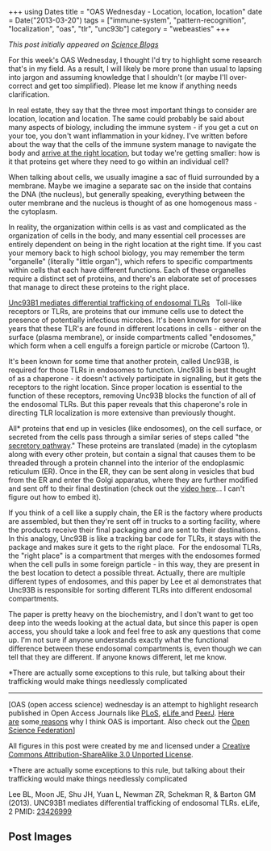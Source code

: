 +++
using Dates
title = "OAS Wednesday - Location, location, location"
date = Date("2013-03-20")
tags = ["immune-system", "pattern-recognition", "localization", "oas", "tlr", "unc93b"]
category = "webeasties"
+++

_This post initially appeared on [Science Blogs](http://scienceblogs.com/webeasties)_

For this week's OAS Wednesday, I thought I'd try to highlight some research that's in my field. As a result, I will likely be more prone than usual to lapsing into jargon and assuming knowledge that I shouldn't (or maybe I'll over-correct and get too simplified). Please let me know if anything needs clarification.

In real estate, they say that the three most important things to consider are location, location and location. The same could probably be said about many aspects of biology, including the immune system - if you get a cut on your toe, you don't want inflammation in your kidney. I've written before about the way that the cells of the immune system manage to navigate the body and [arrive at the right location](http://scienceblogs.com/webeasties/2012/05/25/how-the-immune-system-get-where-it-needs-to-go/), but today we're getting smaller: how is it that proteins get where they need to go within an individual cell?

When talking about cells, we usually imagine a sac of fluid surrounded by a membrane. Maybe we imagine a separate sac on the inside that contains the DNA (the nucleus), but generally speaking, everything between the outer membrane and the nucleus is thought of as one homogenous mass - the cytoplasm.

In reality, the organization within cells is as vast and complicated as the organization of cells in the body, and many essential cell processes are entirely dependent on being in the right location at the right time. If you cast your memory back to high school biology, you may remember the term "organelle" (literally "little organ"), which refers to specific compartments within cells that each have different functions. Each of these organelles require a distinct set of proteins, and there's an elaborate set of processes that manage to direct these proteins to the right place.

[Unc93B1 mediates differential trafficking of endosomal TLRs](http://elife.elifesciences.org/content/2/e00291)
 
Toll-like receptors or TLRs, are proteins that our immune cells use to detect the presence of potentially infectious microbes. It's been known for several years that these TLR's are found in different locations in cells - either on the surface (plasma membrane), or inside compartments called "endosomes," which form when a cell engulfs a foreign particle or microbe (Cartoon 1).

It's been known for some time that another protein, called Unc93B, is required for those TLRs in endosomes to function. Unc93B is best thought of as a chaperone - it doesn't actively participate in signaling, but it gets the receptors to the right location. Since proper location is essential to the function of these receptors, removing Unc93B blocks the function of all of the endosomal TLRs. But this paper reveals that this chaperone's role in directing TLR localization is more extensive than previously thought.

All* proteins that end up in vesicles (like endosomes), on the cell surface, or secreted from the cells pass through a similar series of steps called "the [secretory pathway](http://www.ncbi.nlm.nih.gov/books/NBK21471/)." These proteins are translated (made) in the cytoplasm along with every other protein, but contain a signal that causes them to be threaded through a protein channel into the interior of the endoplasmic reticulum (ER). Once in the ER, they can be sent along in vesicles that bud from the ER and enter the Golgi apparatus, where they are further modified and sent off to their final destination (check out the [video here](http://www.ncbi.nlm.nih.gov/books/NBK21471/figure/A4740/?report=objectonly)... I can't figure out how to embed it).

If you think of a cell like a supply chain, the ER is the factory where products are assembled, but then they're sent off in trucks to a sorting facility, where the products receive their final packaging and are sent to their destinations. In this analogy, Unc93B is like a tracking bar code for TLRs, it stays with the package and makes sure it gets to the right place. 
For the endosomal TLRs, the "right place" is a compartment that merges with the endosomes formed when the cell pulls in some foreign particle - in this way, they are present in the best location to detect a possible threat. Actually, there are multiple different types of endosomes, and this paper by Lee et al demonstrates that Unc93B is responsible for sorting different TLRs into different endosomal compartments.

The paper is pretty heavy on the biochemistry, and I don't want to get too deep into the weeds looking at the actual data, but since this paper is open access, you should take a look and feel free to ask any questions that come up. I'm not sure if anyone understands exactly what the functional difference between these endosomal compartments is, even though we can tell that they are different. If anyone knows different, let me know.

*There are actually some exceptions to this rule, but talking about their trafficking would make things needlessly complicated

--------------------

[OAS (open access science) wednesday is an attempt to highlight research published in Open Access Journals like [PLoS](http://www.plos.org/publications/journals/), [eLife ](www.elifesciences.org/)and [PeerJ](https://peerj.com/). [Here are](http://scienceblogs.com/webeasties/2012/02/21/the-future-of-science-pub/) some[ reasons](http://scienceblogs.com/webeasties/2013/02/12/peerj-the-science-journal-we-need-and-deserve/) why I think OAS is important. Also check out the [Open Science Federation](http://opensciencefederation.com/about/)]

All figures in this post were created by me and licensed under a [Creative Commons Attribution-ShareAlike 3.0 Unported License](http://creativecommons.org/licenses/by-sa/3.0/deed.en_US).

*There are actually some exceptions to this rule, but talking about their trafficking would make things needlessly complicated

Lee BL, Moon JE, Shu JH, Yuan L, Newman ZR, Schekman R, & Barton GM (2013). UNC93B1 mediates differential trafficking of endosomal TLRs. eLife, 2 PMID: [23426999](http://www.ncbi.nlm.nih.gov/pubmed/23426999)

      
  

 ## Post Images


